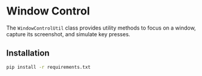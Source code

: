 # Window Control

The `WindowControlUtil` class provides utility methods to focus on a window, capture its screenshot, and simulate key presses.

## Installation

```sh
pip install -r requirements.txt
```
